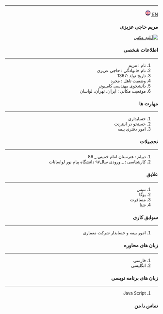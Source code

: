 
---
[EN](resume-EN.md)<a class="pt-trigger" href="resume-EN" data-animation="62"> <img src="img/en.png" width="20" height="20"/></a>

<style type="text/css">
body{
 direction:rtl;
}
</style>
### مریم حاجی عزیزی
<a href="https://uupload.ir/view/hfvg_whatsapp_image_2020-11-12_at_5.08.08_pm.jpeg" target="_blank"><img src="https://uupload.ir/files/hfvg_whatsapp_image_2020-11-12_at_5.08.08_pm_thumb.jpeg" border="0" alt="آپلود عکس" /></a>

### اطلاعات شخصی

---
<ol>
 <li> نام : مریم</li>
 <li> نام خانوادگی : حاجی عزیزی</li>
 <li> تاریخ تولد :1367</li>
 <li> وضعیت تاهل : مجرد</li>
 <li> دانشجوی مهندسی کامپیوتر</li>
 <li> موقعیت مکانی : ایران، تهران، لواسان</li>
</ol>


### مهارت ها

---
<ol>
 <li> حسابداری</li>
 <li>  جستجو در اینترنت</li>
 <li>  امور دفتری بیمه </li>
</ol>

### تحصیلات

---
<ol>
<li> دیپلم : هنرستان امام خمینی
 _ 86 </li>
<li> کارشناسی : 
 _ ورودی سال۹۷ دانشگاه پیام نور لواسانات</li>
</ol>

### علایق

---
<ol>
 <li> تنیس</li>
 <li>  یوگا</li>
 <li> مسافرت</li>
 <li>  شنا</li>
</ol>

### سوابق کاری

---
<ol>
 <li> امور بیمه و حسابدار شرکت معماری</li>
</ol>

### زبان های محاوره

---
<ol>
 <li> فارسی</li>
 <li> انگلیسی</li>
</ol>

### زبان های برنامه نویسی

---
<ol>
  <li> Java Script</li>
 </ol>
 

### [تماس با من]()
